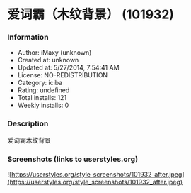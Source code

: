 # 爱词霸（木纹背景） (101932)

### Information
- Author: iMaxy (unknown)
- Created at: unknown
- Updated at: 5/27/2014, 7:54:41 AM
- License: NO-REDISTRIBUTION
- Category: iciba
- Rating: undefined
- Total installs: 121
- Weekly installs: 0


### Description
爱词霸木纹背景


### Screenshots (links to userstyles.org)
![https://userstyles.org/style_screenshots/101932_after.jpeg](https://userstyles.org/style_screenshots/101932_after.jpeg)


